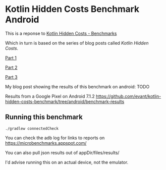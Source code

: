 # Kotlin Hidden Costs Benchmark Android

This is a reponse to [Kotlin Hidden Costs - Benchmarks](https://sites.google.com/a/athaydes.com/renato-athaydes/posts/kotlinshiddencosts-benchmarks)

Which in turn is based on the series of blog posts called *Kotlin Hidden Costs*.

[Part 1](https://medium.com/@BladeCoder/exploring-kotlins-hidden-costs-part-1-fbb9935d9b62)

[Part 2](https://medium.com/@BladeCoder/exploring-kotlins-hidden-costs-part-2-324a4a50b70)

[Part 3](https://medium.com/@BladeCoder/exploring-kotlins-hidden-costs-part-3-3bf6e0dbf0a4)

My blog post showing the results of this benchmark on android: TODO

Results from a Google Pixel on Android 7.1.2 https://github.com/evant/kotlin-hidden-costs-benchmark/tree/android/benchmark-results

## Running this benchmark

```
./gradlew connectedCheck
```
You can check the adb log for links to reports on https://microbenchmarks.appspot.com/

You can also pull json results out of appDir/files/results/

I'd advise running this on an actual device, not the emulator.
